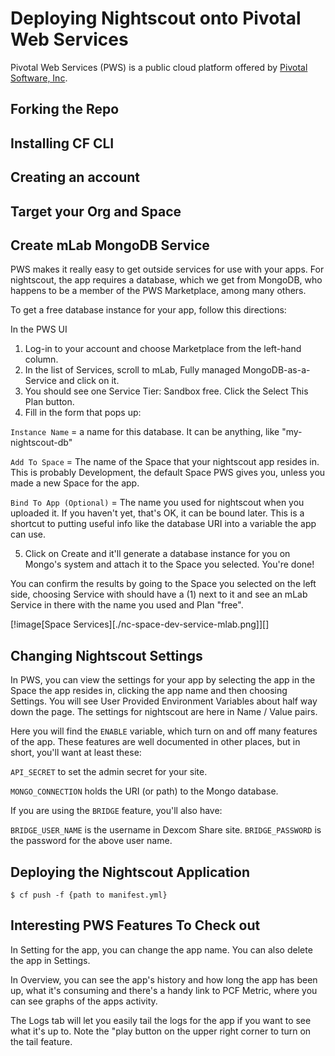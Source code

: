# Deploying Nightscout onto Pivotal Web Services

Pivotal Web Services (PWS) is a public cloud platform offered by [Pivotal Software, Inc](http://pivotal.io).

## Forking the Repo
## Installing CF CLI
## Creating an account
## Target your Org and Space
## Create mLab MongoDB Service

PWS makes it really easy to get outside services for use with your apps. For nightscout, the app requires a database, which we get from MongoDB, who happens to be a member of the PWS Marketplace, among many others.

To get a free database instance for your app, follow this directions:

In the PWS UI
1. Log-in to your account and choose Marketplace from the left-hand column.
2. In the list of Services, scroll to mLab, Fully managed MongoDB-as-a-Service and click on it.
3. You should see one Service Tier: Sandbox free. Click the Select This Plan button.
4. Fill in the form that pops up:

`Instance Name` = a name for this database. It can be anything, like "my-nightscout-db"

`Add To Space` =  The name of the Space that your nightscout app resides in. This is probably Development, the default Space PWS gives you, unless you made a new Space for the app.

`Bind To App (Optional)` = The name you used for nightscout when you uploaded it. If you haven't yet, that's OK, it can be bound later. This is a shortcut to putting useful info like the database URI into a variable the app can use.

5. Click on Create and it'll generate a database instance for you on Mongo's system and attach it to the Space you selected. You're done!

You can confirm the results by going to the Space you selected on the left side, choosing Service with should have a (1) next to it and see an mLab Service in there with the name you used and Plan "free".

[!image[Space Services][./nc-space-dev-service-mlab.png]][]

## Changing Nightscout Settings

In PWS, you can view the settings for your app by selecting the app in the Space the app resides in, clicking the app name and then choosing Settings. You will see User Provided Environment Variables about half way down the page. The settings for nightscout are here in Name / Value pairs.

 Here you will find the `ENABLE` variable, which turn on and off many features of the app. These features are well documented in other places, but in short, you'll want at least these:

 `API_SECRET` to set the admin secret for your site.

 `MONGO_CONNECTION` holds the URI (or path) to the Mongo database.

 If you are using the `BRIDGE` feature, you'll also have:

 `BRIDGE_USER_NAME` is the username in Dexcom Share site.
 `BRIDGE_PASSWORD` is the password for the above user name.

## Deploying the Nightscout Application
```
$ cf push -f {path to manifest.yml}
```
## Interesting PWS Features To Check out
In Setting for the app, you can change the app name. You can also delete the app in Settings.

In Overview, you can see the app's history and how long the app has been up, what it's consuming and there's a handy link to PCF Metric, where you can see graphs of the apps activity.

The Logs tab will let you easily tail the logs for the app if you want to see what it's up to. Note the "play button on the upper right corner to turn on the tail feature.
